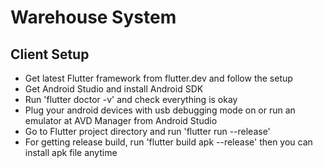# Warehouse System

## Client Setup

- Get latest Flutter framework from flutter.dev and follow the setup
- Get Android Studio and install Android SDK
- Run 'flutter doctor -v' and check everything is okay
- Plug your android devices with usb debugging mode on or run an emulator at AVD Manager from Android Studio
- Go to Flutter project directory and run 'flutter run --release'
- For getting release build, run 'flutter build apk --release' then you can install apk file anytime
